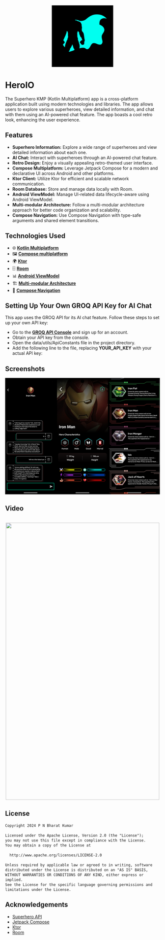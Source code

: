 <div align="center">
</br>
<img src="https://github.com/PalankiBharat/HeroIo/blob/master/composeApp/src/androidMain/ic_launcher_hero-playstore.png" width="200" height="200" />
</div>

# HeroIO
The Superhero KMP (Kotlin Multiplatform) app is a cross-platform application built using modern technologies and libraries. The app allows users to explore various superheroes, view detailed information, and chat with them using an AI-powered chat feature. The app boasts a cool retro look, enhancing the user experience.

## Features

- **Superhero Information:** Explore a wide range of superheroes and view detailed information about each one.
- **AI Chat:** Interact with superheroes through an AI-powered chat feature.
- **Retro Design:** Enjoy a visually appealing retro-themed user interface.
- **Compose Multiplatform:** Leverage Jetpack Compose for a modern and declarative UI across Android and other platforms.
- **Ktor Client:** Utilize Ktor for efficient and scalable network communication.
- **Room Database:** Store and manage data locally with Room.
- **Android ViewModel:** Manage UI-related data lifecycle-aware using Android ViewModel.
- **Multi-modular Architecture:** Follow a multi-modular architecture approach for better code organization and scalability.
- **Compose Navigation:** Use Compose Navigation with type-safe arguments and shared element transitions.

## Technologies Used

- 🌐 **[Kotlin Multiplatform](https://www.jetbrains.com/kotlin-multiplatform/)**
- 🖼️ **[Compose multiplatform](https://www.jetbrains.com/lp/compose-multiplatform/)**
- 🌍 **[Ktor](https://ktor.io/docs/client-create-new-application.html)**
- 🗄️ **[Room](https://developer.android.com/kotlin/multiplatform/room)**
- 📊 **[Android ViewModel](https://www.jetbrains.com/help/kotlin-multiplatform-dev/compose-viewmodel.html)**
- 🏗️ **[Multi-modular Architecture](https://developer.android.com/studio/build/multi-module)**
- 🧭 **[Compose Navigation](https://www.jetbrains.com/help/kotlin-multiplatform-dev/compose-navigation-routing.html)**

## Setting Up Your Own GROQ API Key for AI Chat
This app uses the GROQ API for its AI chat feature. Follow these steps to set up your own API key:

- Go to the [**GROQ API Console**](https://console.groq.com/keys) and sign up for an account.
- Obtain your API key from the console.
- Open the data/utils/ApiConstants file in the project directory.
- Add the following line to the file, replacing **YOUR_API_KEY** with your actual API key:

## Screenshots 
![Banner](https://github.com/PalankiBharat/HeroIo/blob/master/screenshots/Collage.png)

## Video 
<div align="center">
</br>
<img src="https://github.com/PalankiBharat/HeroIo/blob/master/screenshots/Check%20about%20your%20favrite%20Hero.gif" width="500" height="900" />
</div>


## License
```
Copyright 2024 P N Bharat Kumar

Licensed under the Apache License, Version 2.0 (the "License");
you may not use this file except in compliance with the License.
You may obtain a copy of the License at

  http://www.apache.org/licenses/LICENSE-2.0

Unless required by applicable law or agreed to in writing, software
distributed under the License is distributed on an "AS IS" BASIS,
WITHOUT WARRANTIES OR CONDITIONS OF ANY KIND, either express or implied.
See the License for the specific language governing permissions and
limitations under the License.
```

## Acknowledgements

- [Superhero API](https://akabab.github.io/superhero-api/api/)
- [Jetpack Compose](https://developer.android.com/jetpack/compose)
- [Ktor](https://ktor.io)
- [Room](https://developer.android.com/training/data-storage/room)
